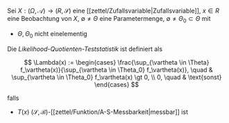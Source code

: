Sei $X : (\Omega, \mathcal{A}) \to (R, \mathscr{S})$ eine [[zettel/Zufallsvariable|Zufallsvariable]], $x \in R$ eine Beobachtung von $X$, $\emptyset \ne \Theta$ eine Parametermenge, $\emptyset \ne \Theta_0 \subset \Theta$ mit
- $\Theta, \Theta_0$ nicht einelementig

Die *Likelihood-Quotienten-Teststatistik* ist definiert als

$$
	\Lambda(x) := \begin{cases}
		\frac{\sup_{\vartheta \in \Theta} f_\vartheta(x)}{\sup_{\vartheta \in \Theta_0} f_\vartheta(x)}, \quad & \sup_{\vartheta \in \Theta_0} f_\vartheta(x) \gt 0, \\
		0, \quad & \text{sonst}
	\end{cases}
$$

falls
- $T(x)$ $(\mathscr{S}, \mathscr{B})$-[[zettel/Funktion/A-S-Messbarkeit|messbar]] ist